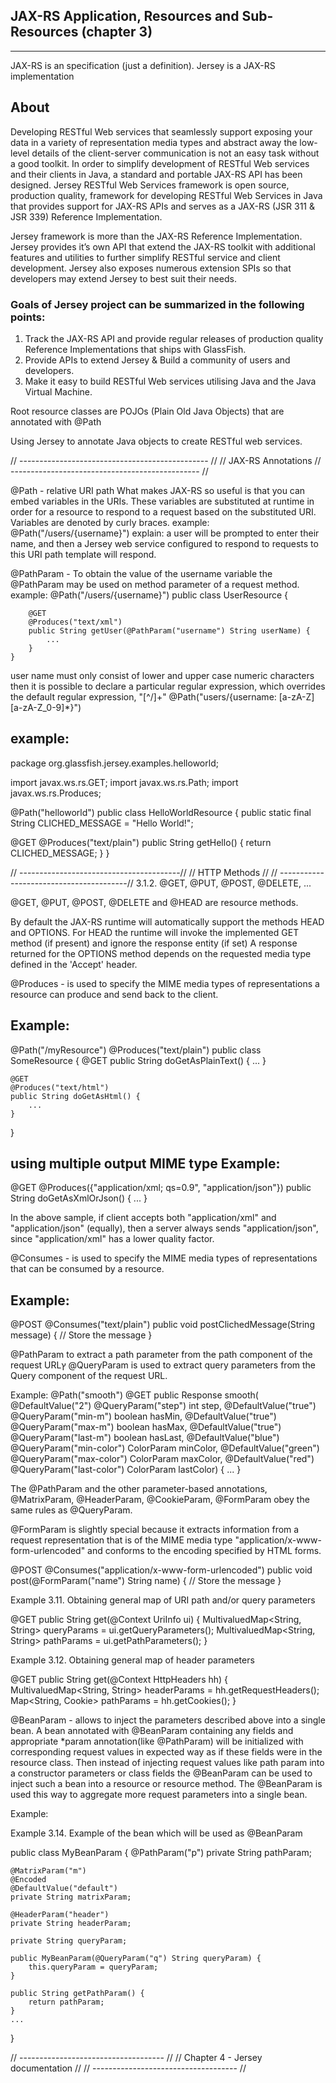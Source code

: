 


## JAX-RS Application, Resources and Sub-Resources (chapter 3)
-----
JAX-RS is an specification (just a definition). 
Jersey is a JAX-RS implementation
        
About
-----
Developing RESTful Web services that seamlessly support exposing your data in a variety of representation media types
and abstract away the low-level details of the client-server communication is not an easy task without a good toolkit. 
In order to simplify development of RESTful Web services and their clients in Java, a standard and portable JAX-RS API 
has been designed. 
Jersey RESTful Web Services framework is open source, production quality, framework for developing RESTful Web Services in Java 
that provides support for JAX-RS APIs and serves as a JAX-RS (JSR 311 & JSR 339) Reference Implementation.

Jersey framework is more than the JAX-RS Reference Implementation. 
Jersey provides it’s own API that extend the JAX-RS toolkit with additional features and utilities to further simplify 
RESTful service and client development. 
Jersey also exposes numerous extension SPIs so that developers may extend Jersey to best suit their needs.

### Goals of Jersey project can be summarized in the following points:

 1. Track the JAX-RS API and provide regular releases of production quality Reference Implementations that ships with GlassFish.
 2. Provide APIs to extend Jersey & Build a community of users and developers. 
 3. Make it easy to build RESTful Web services utilising Java and the Java Virtual Machine.
    
Root resource classes are POJOs (Plain Old Java Objects) that are annotated with @Path
    

Using Jersey to annotate Java objects to create RESTful web services.

// ----------------------------------------------- //
// JAX-RS Annotations
// ----------------------------------------------- //
    
@Path  - relative URI path
    What makes JAX-RS so useful is that you can embed variables in the URIs.
    These variables are substituted at runtime in order for a resource to respond to a request based on the substituted URI.
    Variables are denoted by curly braces.
    example:    @Path("/users/{username}")
    explain: a user will be prompted to enter their name, and then a Jersey web service configured to respond to requests to this URI path template will respond. 
    
@PathParam - To obtain the value of the username variable the @PathParam may be used on method parameter of a request method.
   example:
    @Path("/users/{username}")
    public class UserResource {
 
        @GET
        @Produces("text/xml")
        public String getUser(@PathParam("username") String userName) {
            ...
        }
    }

user name must only consist of lower and upper case numeric characters then it is possible to declare a particular regular expression, which overrides the default regular expression, "[^/]+"
@Path("users/{username: [a-zA-Z][a-zA-Z_0-9]*}")

    
example:
-------
    
package org.glassfish.jersey.examples.helloworld;
 
import javax.ws.rs.GET;
import javax.ws.rs.Path;
import javax.ws.rs.Produces;
 
@Path("helloworld")
public class HelloWorldResource {
    public static final String CLICHED_MESSAGE = "Hello World!";
 
@GET
@Produces("text/plain")
    public String getHello() {
        return CLICHED_MESSAGE;
    }
}


// ----------------------------------------//
//        HTTP Methods                     //
// ----------------------------------------//
3.1.2. @GET, @PUT, @POST, @DELETE, ... 

@GET, @PUT, @POST, @DELETE and @HEAD are resource methods.
    
By default the JAX-RS runtime will automatically support the methods HEAD and OPTIONS.
For HEAD the runtime will invoke the implemented GET method (if present) and ignore the response entity (if set) A response returned for the OPTIONS method depends on the requested media type defined in the 'Accept' header. 
    
    
@Produces - is used to specify the MIME media types of representations a resource can produce and send back to the client.

Example:
-------
@Path("/myResource")
@Produces("text/plain")
public class SomeResource {
    @GET
    public String doGetAsPlainText() {
        ...
    }
 
    @GET
    @Produces("text/html")
    public String doGetAsHtml() {
        ...
    }
}

using multiple output MIME type
Example:
-------
@GET
@Produces({"application/xml; qs=0.9", "application/json"})
public String doGetAsXmlOrJson() {
    ...
}
    
In the above sample, if client accepts both "application/xml" and "application/json" (equally), then a server always sends "application/json", since "application/xml" has a lower quality factor.
    
    
@Consumes - is used to specify the MIME media types of representations that can be consumed by a resource. 

Example:
-------
@POST
@Consumes("text/plain")
public void postClichedMessage(String message) {
    // Store the message
}

@PathParam to extract a path parameter from the path component of the request URLץ
@QueryParam is used to extract query parameters from the Query component of the request URL.

Example:
@Path("smooth")
@GET
public Response smooth(
    @DefaultValue("2") @QueryParam("step") int step,
    @DefaultValue("true") @QueryParam("min-m") boolean hasMin,
    @DefaultValue("true") @QueryParam("max-m") boolean hasMax,
    @DefaultValue("true") @QueryParam("last-m") boolean hasLast,
    @DefaultValue("blue") @QueryParam("min-color") ColorParam minColor,
    @DefaultValue("green") @QueryParam("max-color") ColorParam maxColor,
    @DefaultValue("red") @QueryParam("last-color") ColorParam lastColor) {
    ...
}

The @PathParam and the other parameter-based annotations, @MatrixParam, @HeaderParam, @CookieParam, @FormParam obey the same rules as @QueryParam.
    
@FormParam is slightly special because it extracts information from a request representation that is of the MIME media type "application/x-www-form-urlencoded" and conforms to the encoding specified by HTML forms.
    
@POST
@Consumes("application/x-www-form-urlencoded")
public void post(@FormParam("name") String name) {
    // Store the message
}

Example 3.11. Obtaining general map of URI path and/or query parameters

@GET
public String get(@Context UriInfo ui) {
    MultivaluedMap<String, String> queryParams = ui.getQueryParameters();
    MultivaluedMap<String, String> pathParams = ui.getPathParameters();
}

Example 3.12. Obtaining general map of header parameters


@GET
public String get(@Context HttpHeaders hh) {
    MultivaluedMap<String, String> headerParams = hh.getRequestHeaders();
    Map<String, Cookie> pathParams = hh.getCookies();
}



@BeanParam - allows to inject the parameters described above into a single bean. A bean annotated with @BeanParam containing any fields and appropriate *param annotation(like @PathParam) will be initialized with corresponding request values in expected way as if these fields were in the resource class. Then instead of injecting request values like path param into a constructor parameters or class fields the @BeanParam can be used to inject such a bean into a resource or resource method. The @BeanParam is used this way to aggregate more request parameters into a single bean.
    
    
Example:

Example 3.14. Example of the bean which will be used as @BeanParam

public class MyBeanParam {
    @PathParam("p")
    private String pathParam;
 
    @MatrixParam("m")
    @Encoded
    @DefaultValue("default")
    private String matrixParam;
 
    @HeaderParam("header")
    private String headerParam;
 
    private String queryParam;
 
    public MyBeanParam(@QueryParam("q") String queryParam) {
        this.queryParam = queryParam;
    }
 
    public String getPathParam() {
        return pathParam;
    }
    ...
}


// ------------------------------------ //
//   Chapter 4 - Jersey documentation   //
// ------------------------------------ //
